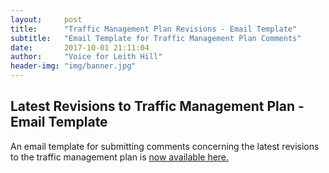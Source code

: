 ```yaml
---
layout:     post
title:      "Traffic Management Plan Revisions - Email Template"
subtitle:   "Email Template for Traffic Management Plan Comments"
date:       2017-10-01 21:11:04
author:     "Voice for Leith Hill"
header-img: "img/banner.jpg"
---
```


<h2>Latest Revisions to Traffic Management Plan - Email Template</h2>

<p>An email template for submitting comments concerning the latest revisions to the traffic management plan is <a href="/resources/tmp-revisions.pdf">now available here.</a></p>
